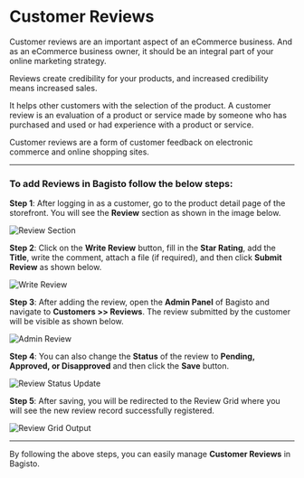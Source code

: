 # Customer Reviews

Customer reviews are an important aspect of an eCommerce business. And as an eCommerce business owner, it should be an integral part of your online marketing strategy.

Reviews create credibility for your products, and increased credibility means increased sales.

It helps other customers with the selection of the product. A customer review is an evaluation of a product or service made by someone who has purchased and used or had experience with a product or service.

Customer reviews are a form of customer feedback on electronic commerce and online shopping sites. 

---

### To add Reviews in Bagisto follow the below steps:

**Step 1**: After logging in as a customer, go to the product detail page of the storefront. You will see the **Review** section as shown in the image below.  

<img src="/images/customer/review.png" alt="Review Section" />

**Step 2**: Click on the **Write Review** button, fill in the **Star Rating**, add the **Title**, write the comment, attach a file (if required), and then click **Submit Review** as shown below.  

<img src="/images/customer/rating.png" alt="Write Review" />

**Step 3**: After adding the review, open the **Admin Panel** of Bagisto and navigate to **Customers >> Reviews**. The review submitted by the customer will be visible as shown below.  

<img src="/images/customer/adminReview.png" alt="Admin Review" />

**Step 4**: You can also change the **Status** of the review to **Pending, Approved, or Disapproved** and then click the **Save** button.  

<img src="/images/customer/reviewStatus.png" alt="Review Status Update" />

**Step 5**: After saving, you will be redirected to the Review Grid where you will see the new review record successfully registered.  

<img src="/images/customer/output.png" alt="Review Grid Output" />

---

By following the above steps, you can easily manage **Customer Reviews** in Bagisto.
